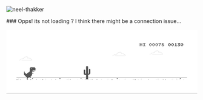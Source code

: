 <p align="left">
  <img src="https://komarev.com/ghpvc/?username=neel-thakker" alt="neel-thakker" />
</p>
### Opps! its not loading ? I think there might be a connection issue... 

![image](./dino.gif)
<!--
### Hi there 👋

**neel-thakker/neel-thakker** is a ✨ _special_ ✨ repository because its `README.md` (this file) appears on your GitHub profile.

Here are some ideas to get you started:

- 🔭 I’m currently working on ...
- 🌱 I’m currently learning ...
- 👯 I’m looking to collaborate on ...
- 🤔 I’m looking for help with ...
- 💬 Ask me about ...
- 📫 How to reach me: ...
- 😄 Pronouns: ...
- ⚡ Fun fact: ...
-->
